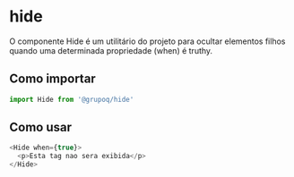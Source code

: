# hide

O componente Hide é um utilitário do projeto para ocultar elementos filhos quando uma determinada propriedade (when) é truthy.

## Como importar

```javascript
import Hide from '@grupoq/hide'
```

## Como usar

```javascript
<Hide when={true}>
  <p>Esta tag nao sera exibida</p>
</Hide>
```

